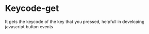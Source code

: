 # Keycode-get
It gets the keycode of the key that you pressed, helpfull in developing javascript button events

